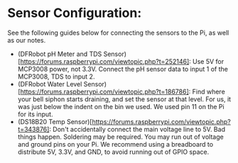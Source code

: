 # Sensor Configuration:
See the following guides below for connecting the sensors to the Pi, as well as our notes.
- (DFRobot pH Meter and TDS Sensor)[https://forums.raspberrypi.com/viewtopic.php?t=252146]: Use 5V for MCP3008 power, not 3.3V. Connect the pH sensor data to input 1 of the MCP3008, TDS to input 2.
- (DFRobot Water Level Sensor)[https://forums.raspberrypi.com/viewtopic.php?t=186786]: Find where your bell siphon starts draining, and set the sensor at that level. For us, it was just below the indent on the bin we used. We used pin 11 on the Pi for its input.
- (DS18B20 Temp Sensor)[https://forums.raspberrypi.com/viewtopic.php?t=343876]: Don't accidentally connect the main voltage line to 5V. Bad things happen. Soldering may be required.
You may run out of voltage and ground pins on your Pi. We recommend using a breadboard to distribute 5V, 3.3V, and GND, to avoid running out of GPIO space.
